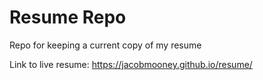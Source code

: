 # Resume Repo
Repo for keeping a current copy of my resume

Link to live resume: https://jacobmooney.github.io/resume/
